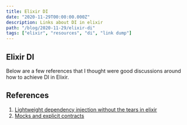```yaml
---
title: Elixir DI
date: "2020-11-29T00:00:00.000Z"
description: Links about DI in elixir
path: "/blog/2020-11-29/elixir-di"
tags: ["elixir", "resources", "di", "link dump"]
---
```


## Elixir DI

Below are a few references that I thought were good discussions around how to achieve DI in Elixir.

## References

[ldi]: https://blog.carbonfive.com/lightweight-dependency-injection-in-elixir-without-the-tears/
[mac]: http://blog.plataformatec.com.br/2015/10/mocks-and-explicit-contracts/


1. [Lightweight dependency injection without the tears in elixir][ldi]
1. [Mocks and explicit contracts][mac]
